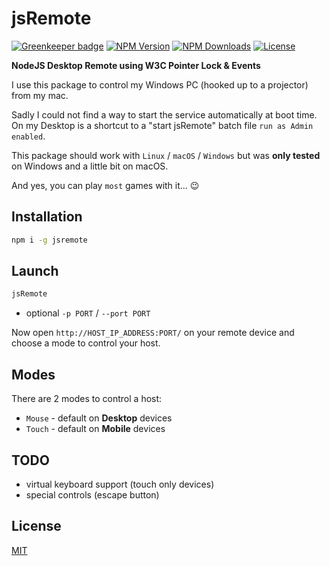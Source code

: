 # jsRemote

[![Greenkeeper badge](https://badges.greenkeeper.io/ardean/jsRemote.svg)](https://greenkeeper.io/)
[![NPM Version][npm-image]][npm-url]
[![NPM Downloads][downloads-image]][downloads-url]
[![License][license-image]][license-url]

**NodeJS Desktop Remote using W3C Pointer Lock & Events**

I use this package to control my Windows PC (hooked up to a projector) from my mac.

Sadly I could not find a way to start the service automatically at boot time.
On my Desktop is a shortcut to a "start jsRemote" batch file `run as Admin enabled`.

This package should work with `Linux` / `macOS` / `Windows` but was **only tested** on Windows and a little bit on macOS.

And yes, you can play `most` games with it... :wink:


## Installation

```bash
npm i -g jsremote
```

## Launch

```bash
jsRemote
```

- optional `-p PORT` /  `--port PORT`

Now open `http://HOST_IP_ADDRESS:PORT/` on your remote device and choose a mode to control your host.

## Modes

There are 2 modes to control a host:

- `Mouse` - default on **Desktop** devices
- `Touch` - default on **Mobile** devices

## TODO

- virtual keyboard support (touch only devices)
- special controls (escape button)

## License

[MIT](LICENSE.md)

[npm-image]: https://img.shields.io/npm/v/jsremote.svg
[npm-url]: https://npmjs.org/package/jsremote
[downloads-image]: https://img.shields.io/npm/dm/jsremote.svg
[downloads-url]: https://npmjs.org/package/jsremote
[license-image]: https://img.shields.io/npm/l/jsremote.svg
[license-url]: LICENSE.md
